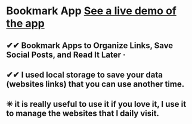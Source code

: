 # Bookmark App [ See a live demo of the app](https://ahmed-roshdy-1.github.io/Bookmark-App/)
## ✔✔ Bookmark Apps to Organize Links, Save Social Posts, and Read It Later ·
## ✔✔ I used local storage to save your data (websites links) that you can use another time.
## ✳ it is really useful to use it if you love it, I use it to manage the websites that I daily visit.
